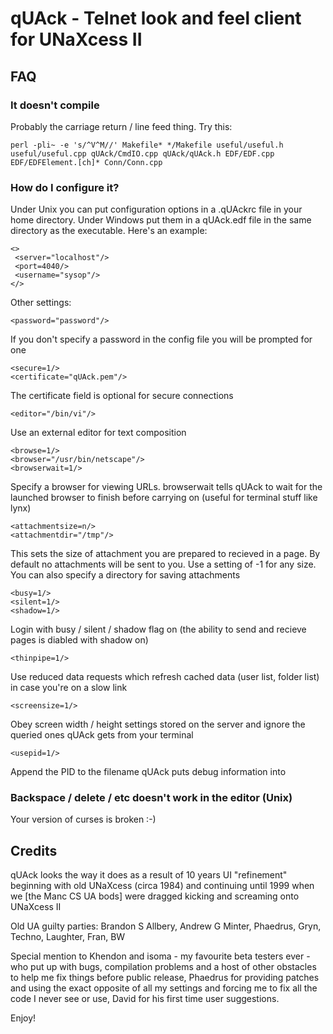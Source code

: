 # qUAck - Telnet look and feel client for UNaXcess II

## FAQ

### It doesn't compile

Probably the carriage return / line feed thing. Try this:

```
perl -pli~ -e 's/^V^M//' Makefile* */Makefile useful/useful.h useful/useful.cpp qUAck/CmdIO.cpp qUAck/qUAck.h EDF/EDF.cpp EDF/EDFElement.[ch]* Conn/Conn.cpp
```

### How do I configure it?

Under Unix you can put configuration options in a .qUAckrc file in your home directory. Under Windows put them in a qUAck.edf file in the same directory as the executable. Here's an example:

```
<>
 <server="localhost"/>
 <port=4040/>
 <username="sysop"/>
</>
```

Other settings:

```
<password="password"/>
```

If you don't specify a password in the config file you will be prompted for one

```
<secure=1/>
<certificate="qUAck.pem"/>
```

The certificate field is optional for secure connections

```
<editor="/bin/vi"/>
```

Use an external editor for text composition

```
<browse=1/>
<browser="/usr/bin/netscape"/>
<browserwait=1/>
```

Specify a browser for viewing URLs. browserwait tells qUAck to wait for the launched browser to finish before carrying on (useful for terminal stuff like lynx)

```
<attachmentsize=n/>
<attachmentdir="/tmp"/>
```

This sets the size of attachment you are prepared to recieved in a page.
By default no attachments will be sent to you. Use a setting of -1 for
any size. You can also specify a directory for saving attachments

```
<busy=1/>
<silent=1/>
<shadow=1/>
```

Login with busy / silent / shadow flag on (the ability to send and
recieve pages is diabled with shadow on)

```
<thinpipe=1/>
```

Use reduced data requests which refresh cached data (user list, folder
list) in case you're on a slow link

```
<screensize=1/>
```

Obey screen width / height settings stored on the server and ignore the
queried ones qUAck gets from your terminal

```
<usepid=1/>
```

Append the PID to the filename qUAck puts debug information into

### Backspace / delete / etc doesn't work in the editor (Unix)

Your version of curses is broken :-)

## Credits

qUAck looks the way it does as a result of 10 years UI "refinement" beginning with old UNaXcess (circa 1984) and continuing until 1999 when we [the Manc CS UA bods] were dragged kicking and screaming onto UNaXcess II

Old UA guilty parties: Brandon S Allbery, Andrew G Minter, Phaedrus, Gryn, Techno, Laughter, Fran, BW

Special mention to Khendon and isoma - my favourite beta testers ever - who put up with bugs, compilation problems and a host of other obstacles to help me fix things before public release, Phaedrus for providing patches and using the exact opposite of all my settings and forcing me to fix all the code I never see or use, David for his first time user suggestions.

Enjoy!
